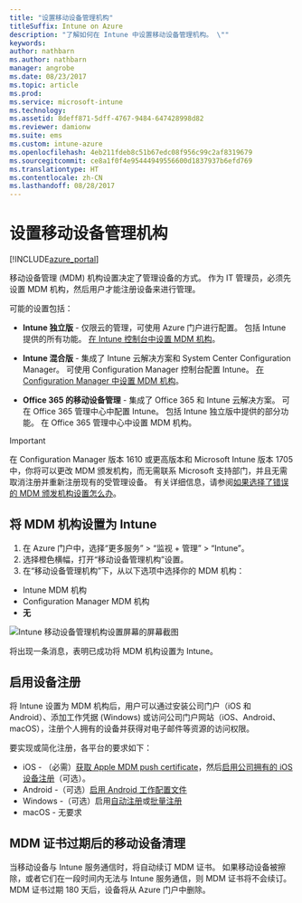 ```yaml
---
title: "设置移动设备管理机构"
titleSuffix: Intune on Azure
description: "了解如何在 Intune 中设置移动设备管理机构。 \""
keywords: 
author: nathbarn
ms.author: nathbarn
manager: angrobe
ms.date: 08/23/2017
ms.topic: article
ms.prod: 
ms.service: microsoft-intune
ms.technology: 
ms.assetid: 8deff871-5dff-4767-9484-647428998d82
ms.reviewer: damionw
ms.suite: ems
ms.custom: intune-azure
ms.openlocfilehash: 4eb211fdeb8c51b67edc08f956c99c2af8319679
ms.sourcegitcommit: ce8a1f0f4e95444949556600d1837937b6efd769
ms.translationtype: HT
ms.contentlocale: zh-CN
ms.lasthandoff: 08/28/2017
---
```

# <a name="set-the-mobile-device-management-authority"></a>设置移动设备管理机构

[!INCLUDE[azure_portal](./includes/azure_portal.md)]

移动设备管理 (MDM) 机构设置决定了管理设备的方式。 作为 IT 管理员，必须先设置 MDM 机构，然后用户才能注册设备来进行管理。

可能的设置包括：

- **Intune 独立版** - 仅限云的管理，可使用 Azure 门户进行配置。 包括 Intune 提供的所有功能。 [在 Intune 控制台中设置 MDM 机构](#set-mdm-authority-to-intune)。

- **Intune 混合版** - 集成了 Intune 云解决方案和 System Center Configuration Manager。 可使用 Configuration Manager 控制台配置 Intune。 [在 Configuration Manager 中设置 MDM 机构](https://docs.microsoft.com/sccm/mdm/deploy-use/configure-intune-subscription)。

- **Office 365 的移动设备管理** - 集成了 Office 365 和 Intune 云解决方案。 可在 Office 365 管理中心中配置 Intune。 包括 Intune 独立版中提供的部分功能。 在 Office 365 管理中心中设置 MDM 机构。

>[!IMPORTANT]    
在 Configuration Manager 版本 1610 或更高版本和 Microsoft Intune 版本 1705 中，你将可以更改 MDM 颁发机构，而无需联系 Microsoft 支持部门，并且无需取消注册并重新注册现有的受管理设备。 有关详细信息，请参阅[如果选择了错误的 MDM 颁发机构设置怎么办](/intune-classic/deploy-use/prerequisites-for-enrollment#what-to-do-if-you-choose-the-wrong-mdm-authority-setting)。

## <a name="set-mdm-authority-to-intune"></a>将 MDM 机构设置为 Intune

1. 在 Azure 门户中，选择“更多服务” > “监视 + 管理” > “Intune”[](https://portal.azure.com)。
2. 选择橙色横幅，打开“移动设备管理机构”设置。
3. 在“移动设备管理机构”下，从以下选项中选择你的 MDM 机构：
  - Intune MDM 机构
  - Configuration Manager MDM 机构
  - **无**

  ![Intune 移动设备管理机构设置屏幕的屏幕截图](media/set-mdm-auth.png)

  将出现一条消息，表明已成功将 MDM 机构设置为 Intune。

## <a name="enable-device-enrollment"></a>启用设备注册

将 Intune 设置为 MDM 机构后，用户可以通过安装公司门户（iOS 和 Android）、添加工作凭据 (Windows) 或访问公司门户网站（iOS、Android、macOS），注册个人拥有的设备并获得对电子邮件等资源的访问权限。

要实现或简化注册，各平台的要求如下：
- iOS - （必需）[获取 Apple MDM push certificate](apple-mdm-push-certificate-get.md)，然后[启用公司拥有的 iOS 设备注册](ios-enroll.md)（可选）。
- Android -（可选）[启用 Android 工作配置文件](android-enroll.md)
- Windows -（可选）启用[自动注册](windows-enroll.md)或[批量注册](windows-bulk-enroll.md)
- macOS - 无要求


## <a name="mobile-device-cleanup-after-mdm-certificate-expiration"></a>MDM 证书过期后的移动设备清理

当移动设备与 Intune 服务通信时，将自动续订 MDM 证书。 如果移动设备被擦除，或者它们在一段时间内无法与 Intune 服务通信，则 MDM 证书将不会续订。 MDM 证书过期 180 天后，设备将从 Azure 门户中删除。
